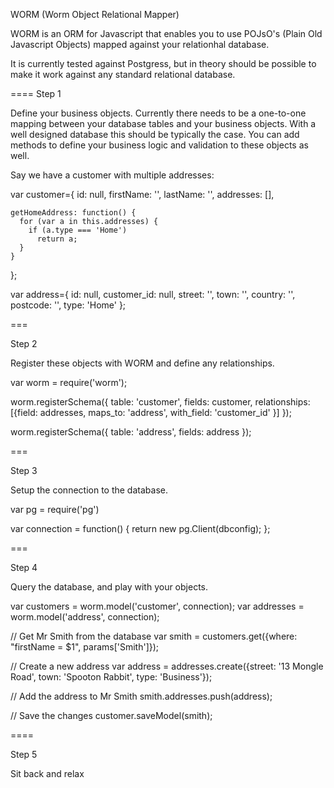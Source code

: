 WORM (Worm Object Relational Mapper)

WORM is an ORM for Javascript that enables you to use POJsO's (Plain Old Javascript Objects) mapped against your relationhal database.

It is currently tested against Postgress, but in theory should be possible to make it work against any standard relational database.

====
Step 1

Define your business objects. Currently there needs to be a one-to-one mapping between your database tables and your business objects. With a well designed database this should be typically the case. You can add methods to define your business logic and validation to these objects as well.

Say we have a customer with multiple addresses:

  var customer={
    id: null,
    firstName: '',
    lastName: '',
    addresses: [],

    getHomeAddress: function() {
      for (var a in this.addresses) {
        if (a.type === 'Home')
          return a;
      }
    }
  };

  var address={
    id: null,
    customer_id: null,
    street: '',
    town: '',
    country: '',
    postcode: '',
    type: 'Home'
  };

===

Step 2

Register these objects with WORM and define any relationships.

  var worm = require('worm');

  worm.registerSchema({
    table: 'customer',
    fields: customer,
    relationships: [{field: addresses,
                      maps_to: 'address',
                      with_field: 'customer_id'
    }]
  });

  worm.registerSchema({
    table: 'address',
    fields: address
  });

===

Step 3

Setup the connection to the database.

  var pg = require('pg')

  var connection = function() {
    return new pg.Client(dbconfig);
  };

===

Step 4

Query the database, and play with your objects.

  var customers = worm.model('customer', connection);
  var addresses = worm.model('address', connection);

  // Get Mr Smith from the database
  var smith = customers.get({where: "firstName = $1", params['Smith']});

  // Create a new address
  var address = addresses.create({street: '13 Mongle Road',
                                  town: 'Spooton Rabbit',
                                  type: 'Business'});

  // Add the address to Mr Smith
  smith.addresses.push(address);

  // Save the changes
  customer.saveModel(smith);

====

Step 5

Sit back and relax

